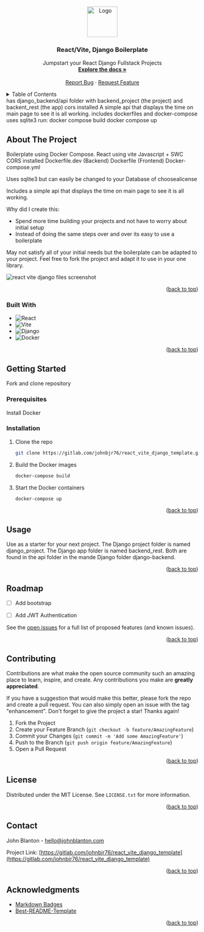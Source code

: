 
<a name="readme-top"></a>







<!-- PROJECT LOGO -->
<br />
<div align="center">
  <a href="https://github.com/othneildrew/Best-README-Template">
    <img src="images/autotrackerlogo.png" alt="Logo" width="80" height="80">
  </a>

  <h3 align="center">React/Vite, Django Boilerplate</h3>

  <p align="center">
    Jumpstart your React Django Fullstack Projects
    <br />
    <a href="https://github.com/othneildrew/Best-README-Template"><strong>Explore the docs »</strong></a>
    <br />
    <br />
    <a href="https://gitlab.com/johnbjr76/react_vite_django_template/-/issues">Report Bug</a>
    ·
    <a href="https://gitlab.com/johnbjr76/react_vite_django_template/-/issues">Request Feature</a>
  </p>
</div>



<!-- TABLE OF CONTENTS -->
<details>
  <summary>Table of Contents</summary>
  <ol>
    <li>
      <a href="#about-the-project">About The Project</a>
      <ul>
        <li><a href="#built-with">Built With</a></li>
      </ul>
    </li>
    <li>
      <a href="#getting-started">Getting Started</a>
      <ul>
        <li><a href="#prerequisites">Prerequisites</a></li>
        <li><a href="#installation">Installation</a></li>
      </ul>
    </li>
    <li><a href="#usage">Usage</a></li>
    <li><a href="#roadmap">Roadmap</a></li>
    <li><a href="#contributing">Contributing</a></li>
    <li><a href="#license">License</a></li>
    <li><a href="#contact">Contact</a></li>
    <li><a href="#acknowledgments">Acknowledgments</a></li>
  </ol>
</details>
has django_backend/api folder with backend_project (the project) and backent_rest (the app)
cors installed
A simple api that displays the time on main page to see it is all working. 
includes dockerfiles and docker-compose
uses sqlite3
run:
docker compose build
docker compose up


<!-- ABOUT THE PROJECT -->
## About The Project


Boilerplate using Docker Compose.
React using vite
Javascript + SWC
CORS installed
Dockerfile.dev (Backend)
Dockerfile (Frontend)
Docker-compose.yml

Uses sqlite3 but can easily be changed to your Database of choosealicense

Includes a simple api that displays the time on main page to see it is all working.

Why did I create this:
* Spend more time building your projects and not have to worry about initial setup
* Instead of doing the same steps over and over its easy to use a boilerplate

May not satisfy all of your initial needs but the boilerplate can be adapted to your project.  Feel free to fork the project and adapt it to use in your one library.

![react vite django files screenshot](/images/reactvitedjangofiles.png "Boilerplate FIles")

<p align="right">(<a href="#readme-top">back to top</a>)</p>



### Built With


* ![React](https://img.shields.io/badge/react-%2320232a.svg?style=for-the-badge&logo=react&logoColor=%2361DAFB)
* ![Vite](https://img.shields.io/badge/vite-%23646CFF.svg?style=for-the-badge&logo=vite&logoColor=white)
* ![Django](https://img.shields.io/badge/django-%23092E20.svg?style=for-the-badge&logo=django&logoColor=white)
* ![Docker](https://img.shields.io/badge/docker-%230db7ed.svg?style=for-the-badge&logo=docker&logoColor=white)


<p align="right">(<a href="#readme-top">back to top</a>)</p>



<!-- GETTING STARTED -->
## Getting Started

Fork and clone repository

### Prerequisites

Install Docker

### Installation


1. Clone the repo
   ```sh
   git clone https://gitlab.com/johnbjr76/react_vite_django_template.git
   ```
3. Build the Docker images
   ```sh
   docker-compose build
   ```
4. Start the Docker containers
   ```sh
   docker-compose up
   ```

<p align="right">(<a href="#readme-top">back to top</a>)</p>



<!-- USAGE EXAMPLES -->
## Usage

Use as a starter for your next project. The Django project folder is named django_project. The Django app folder is named backend_rest. Both are found in the api folder in the mande Django folder django-backend.

<p align="right">(<a href="#readme-top">back to top</a>)</p>



<!-- ROADMAP -->
## Roadmap

- [ ] Add bootstrap
- [ ] Add JWT Authentication


See the [open issues](https://gitlab.com/johnbjr76/react_vite_django_template/-/issues) for a full list of proposed features (and known issues).

<p align="right">(<a href="#readme-top">back to top</a>)</p>



<!-- CONTRIBUTING -->
## Contributing

Contributions are what make the open source community such an amazing place to learn, inspire, and create. Any contributions you make are **greatly appreciated**.

If you have a suggestion that would make this better, please fork the repo and create a pull request. You can also simply open an issue with the tag "enhancement".
Don't forget to give the project a star! Thanks again!

1. Fork the Project
2. Create your Feature Branch (`git checkout -b feature/AmazingFeature`)
3. Commit your Changes (`git commit -m 'Add some AmazingFeature'`)
4. Push to the Branch (`git push origin feature/AmazingFeature`)
5. Open a Pull Request

<p align="right">(<a href="#readme-top">back to top</a>)</p>



<!-- LICENSE -->
## License

Distributed under the MIT License. See `LICENSE.txt` for more information.

<p align="right">(<a href="#readme-top">back to top</a>)</p>



<!-- CONTACT -->
## Contact

John Blanton - hello@johnblanton.com

Project Link: [https://gitlab.com/johnbjr76/react_vite_django_template](https://gitlab.com/johnbjr76/react_vite_django_template)

<p align="right">(<a href="#readme-top">back to top</a>)</p>

<!-- ACKNOWLEDGMENTS -->
## Acknowledgments

* [Markdown Badges](https://github.com/Ileriayo/markdown-badges)
* [Best-README-Template](https://github.com/othneildrew/Best-README-Template)


<p align="right">(<a href="#readme-top">back to top</a>)</p>



<!-- MARKDOWN LINKS & IMAGES -->
<!-- https://www.markdownguide.org/basic-syntax/#reference-style-links -->
[contributors-shield]: https://img.shields.io/github/contributors/othneildrew/Best-README-Template.svg?style=for-the-badge
[contributors-url]: https://github.com/othneildrew/Best-README-Template/graphs/contributors
[forks-shield]: https://img.shields.io/github/forks/othneildrew/Best-README-Template.svg?style=for-the-badge
[forks-url]: https://github.com/othneildrew/Best-README-Template/network/members
[stars-shield]: https://img.shields.io/github/stars/othneildrew/Best-README-Template.svg?style=for-the-badge
[stars-url]: https://github.com/othneildrew/Best-README-Template/stargazers
[issues-shield]: https://img.shields.io/github/issues/othneildrew/Best-README-Template.svg?style=for-the-badge
[issues-url]: https://github.com/othneildrew/Best-README-Template/issues
[license-shield]: https://img.shields.io/github/license/othneildrew/Best-README-Template.svg?style=for-the-badge
[license-url]: https://github.com/othneildrew/Best-README-Template/blob/master/LICENSE.txt
[linkedin-shield]: https://img.shields.io/badge/-LinkedIn-black.svg?style=for-the-badge&logo=linkedin&colorB=555
[linkedin-url]: https://linkedin.com/in/othneildrew
[product-screenshot]: images/screenshot.png
[Next.js]: https://img.shields.io/badge/next.js-000000?style=for-the-badge&logo=nextdotjs&logoColor=white
[Next-url]: https://nextjs.org/
[React.js]: https://img.shields.io/badge/React-20232A?style=for-the-badge&logo=react&logoColor=61DAFB
[React-url]: https://reactjs.org/
[Vue.js]: https://img.shields.io/badge/Vue.js-35495E?style=for-the-badge&logo=vuedotjs&logoColor=4FC08D
[Vue-url]: https://vuejs.org/
[Angular.io]: https://img.shields.io/badge/Angular-DD0031?style=for-the-badge&logo=angular&logoColor=white
[Angular-url]: https://angular.io/
[Svelte.dev]: https://img.shields.io/badge/Svelte-4A4A55?style=for-the-badge&logo=svelte&logoColor=FF3E00
[Svelte-url]: https://svelte.dev/
[Laravel.com]: https://img.shields.io/badge/Laravel-FF2D20?style=for-the-badge&logo=laravel&logoColor=white
[Laravel-url]: https://laravel.com
[Bootstrap.com]: https://img.shields.io/badge/Bootstrap-563D7C?style=for-the-badge&logo=bootstrap&logoColor=white
[Bootstrap-url]: https://getbootstrap.com
[JQuery.com]: https://img.shields.io/badge/jQuery-0769AD?style=for-the-badge&logo=jquery&logoColor=white
[JQuery-url]: https://jquery.com 

